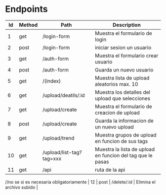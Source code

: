 # Endpoints

| Id  | Method | Path                     | Description                                                |
| --- | ------ | ------------------------ | ---------------------------------------------------------- |
| 1   | get    | /login-form              | Muestra el formulario de login                             |
| 2   | post   | /login-form              | iniciar sesion un usuario                                  |
| 3   | get    | /auth-form               | Muestra el formulario crear usuario                        |
| 4   | post   | /auth-form               | Guarda un nuevo usuario                                    |
| 5   | get    | /(index)                 | Muestra lista de upload aleatorios max. 10                 |
| 6   | get    | /upload/deatils/:id      | Muestra los detalles del upload que selecciones            |
| 7   | get    | /upload/create           | Muestra el formulario de creacion de upload                |
| 8   | post   | /upload/create           | Guarda la informacion de un nuevo upload                   |
| 9   | get    | /upload/trend            | Muestra grupos de upload en funcion de sus tags            |
| 10  | get    | /upload/list-tag?tag=xxx | Muestra la lista de upload en funcion del tag que le pasas |
| 11  | get    | /api                     | ruta de la api                                             |

//no se si es necesaria obligatoriamente
| 12 | post | /delete/:id | Elimina el archivo subido |
